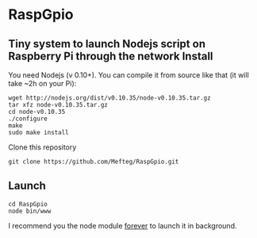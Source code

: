 # RaspGpio
Tiny system to launch Nodejs script on Raspberry Pi through the network
Install
---
You need Nodejs (v 0.10+).
You can compile it from source like that (it will take ~2h on your Pi):
```
wget http://nodejs.org/dist/v0.10.35/node-v0.10.35.tar.gz
tar xfz node-v0.10.35.tar.gz
cd node-v0.10.35
./configure
make
sudo make install
```
Clone this repository
```
git clone https://github.com/Mefteg/RaspGpio.git
```
Launch
---
```
cd RaspGpio
node bin/www
```
I recommend you the node module [forever](https://github.com/foreverjs/forever) to launch it in background.
